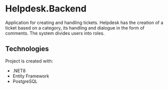 # Helpdesk.Backend
Application for creating and handling tickets. Helpdesk has the creation of a ticket based on a category, its handling and dialogue in the form of comments. The system divides users into roles.

## Technologies
Project is created with:
* .NET8
* Entity Framework
* PostgreSQL
